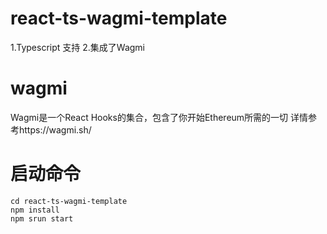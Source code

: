 # react-ts-wagmi-template
1.Typescript 支持
2.集成了Wagmi
# wagmi
Wagmi是一个React Hooks的集合，包含了你开始Ethereum所需的一切
详情参考https://wagmi.sh/
# 启动命令
```shell
cd react-ts-wagmi-template
npm install
npm srun start
```
